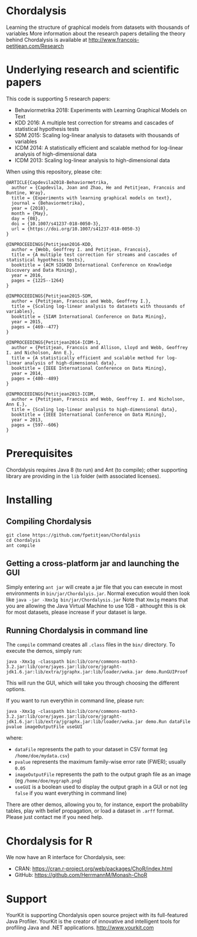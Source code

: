 # Chordalysis
Learning the structure of graphical models from datasets with thousands of variables
More information about the research papers detailing the theory behind Chordalysis is available at http://www.francois-petitjean.com/Research

# Underlying research and scientific papers

This code is supporting 5 research papers:
* Behaviormetrika 2018: Experiments with Learning Graphical Models on Text
* KDD 2016: A multiple test correction for streams and cascades of statistical hypothesis tests
* SDM 2015: Scaling log-linear analysis to datasets with thousands of variables
* ICDM 2014: A statistically efficient and scalable method for log-linear analysis of high-dimensional data
* ICDM 2013: Scaling log-linear analysis to high-dimensional data

When using this repository, please cite:
```
@ARTICLE{Capdevila2018-Behaviormetrika,
  author = {Capdevila, Joan and Zhao, He and Petitjean, Francois and Buntine, Wray},
  title = {Experiments with learning graphical models on text},
  journal = {Behaviormetrika},
  year = {2018},
  month = {May},
  day = {08},
  doi = {10.1007/s41237-018-0050-3},
  url = {https://doi.org/10.1007/s41237-018-0050-3}
}

@INPROCEEDINGS{Petitjean2016-KDD,
  author = {Webb, Geoffrey I. and Petitjean, Francois},
  title = {A multiple test correction for streams and cascades of statistical hypothesis tests},
  booktitle = {ACM SIGKDD International Conference on Knowledge Discovery and Data Mining},
  year = 2016,
  pages = {1225--1264}
}

@INPROCEEDINGS{Petitjean2015-SDM,
  author = {Petitjean, Francois and Webb, Geoffrey I.},
  title = {Scaling log-linear analysis to datasets with thousands of variables},
  booktitle = {SIAM International Conference on Data Mining},
  year = 2015,
  pages = {469--477}
}

@INPROCEEDINGS{Petitjean2014-ICDM-1,
  author = {Petitjean, Francois and Allison, Lloyd and Webb, Geoffrey I. and Nicholson, Ann E.},
  title = {A statistically efficient and scalable method for log-linear analysis of high-dimensional data},
  booktitle = {IEEE International Conference on Data Mining},
  year = 2014,
  pages = {480--489}
}

@INPROCEEDINGS{Petitjean2013-ICDM,
  author = {Petitjean, Francois and Webb, Geoffrey I. and Nicholson, Ann E.},
  title = {Scaling log-linear analysis to high-dimensional data},
  booktitle = {IEEE International Conference on Data Mining},
  year = 2013, 
  pages = {597--606}
}
```

# Prerequisites

Chordalysis requires Java 8 (to run) and Ant (to compile); other supporting library are providing in the `lib` folder (with associated licenses). 

# Installing

## Compiling Chordalysis
```
git clone https://github.com/fpetitjean/Chordalysis
cd Chordalyis
ant compile
``` 
## Getting a cross-platform jar and launching the GUI
Simply entering `ant jar` will create a jar file that you can execute in most environments in `bin/jar/Chordalyis.jar`. 
Normal execution would then look like
```java -jar -Xmx1g bin/jar/Chordalysis.jar```
Note that `Xmx1g` means that you are allowing the Java Virtual Machine to use 1GB - althought this is ok for most datasets, please increase if your dataset is large. 

## Running Chordalysis in command line
The `compile` command creates all `.class` files in the `bin/` directory. To execute the demos, simply run:
```
java -Xmx1g -classpath bin:lib/core/commons-math3-3.2.jar:lib/core/jayes.jar:lib/core/jgrapht-jdk1.6.jar:lib/extra/jgraphx.jar:lib/loader/weka.jar demo.RunGUIProof
```
This will run the GUI, which will take you through choosing the different options. 

If you want to run everythin in command line, please run: 
```
java -Xmx1g -classpath bin:lib/core/commons-math3-3.2.jar:lib/core/jayes.jar:lib/core/jgrapht-jdk1.6.jar:lib/extra/jgraphx.jar:lib/loader/weka.jar demo.Run dataFile pvalue imageOutputFile useGUI
```
where:
* `dataFile` represents the path to your dataset in CSV format (eg `/home/doe/mydata.csv`)
* `pvalue` represents the maximum family-wise error rate (FWER); usually `0.05`
* `imageOutputFile` represents the path to the output graph file as an image (eg `/home/doe/mygraph.png`)
* `useGUI` is a boolean used to display the output graph in a GUI or not (eg `false` if you want everything in command line)

There are other demos, allowing you to, for instance, export the probability tables, play with belief propagation, or load a dataset in `.arff` format. Please just contact me if you need help. 

# Chordalysis for R
We now have an R interface for Chordalysis, see:
* CRAN: https://cran.r-project.org/web/packages/ChoR/index.html
* GitHub: https://github.com/HerrmannM/Monash-ChoR

# Support
YourKit is supporting Chordalysis open source project with its full-featured Java Profiler.
YourKit is the creator of innovative and intelligent tools for profiling Java and .NET applications. http://www.yourkit.com 

